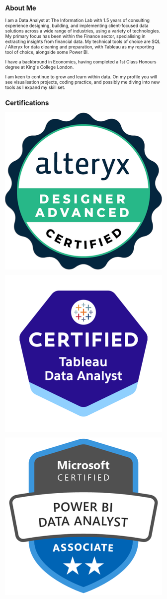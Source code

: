 ## About Me

<!--
**pmaggggg/pmaggggg** is a ✨ _special_ ✨ repository because its `README.md` (this file) appears on your GitHub profile.

Here are some ideas to get you started:

- 🔭 I’m currently working on ...
- 🌱 I’m currently learning ...
- 👯 I’m looking to collaborate on ...
- 🤔 I’m looking for help with ...
- 💬 Ask me about ...
- 📫 How to reach me: ...
- 😄 Pronouns: ...
- ⚡ Fun fact: ...
-->
I am a Data Analyst at The Information Lab with 1.5 years of consulting experience designing, building, and implementing client-focused data solutions across a wide range of industries, using a variety of technologies. My primary focus has been within the Finance sector, specialising in extracting insights from financial data. My technical tools of choice are SQL / Alteryx for data cleaning and preparation, with Tableau as my reporting tool of choice, alongside some Power BI.

I have a backbround in Economics, having completed a 1st Class Honours degree at King's College London. 

I am keen to continue to grow and learn within data. On my profile you will see visualisation projects, coding practice, and possibly me diving into new tools as I expand my skill set.

## Certifications

![Alteryx Certification](https://raw.githubusercontent.com/pmaggggg/pmaggggg/main/alteryx-designer-advanced-certification.png)

![Tableau Certification](https://raw.githubusercontent.com/pmaggggg/pmaggggg/main/tableau-certified-data-analyst.1.png)

![PL-300 Certification](https://raw.githubusercontent.com/pmaggggg/pmaggggg/main/pl_300.png)





